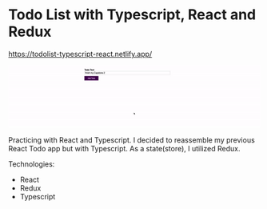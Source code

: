 # Todo List with Typescript, React  and Redux
https://todolist-typescript-react.netlify.app/  

![Image description](sample.gif) 

Practicing with React and Typescript. I decided to reassemble my previous 
React Todo app but with Typescript. As a state(store), I utilized Redux.  

Technologies:  
- React  
- Redux  
- Typescript
 


